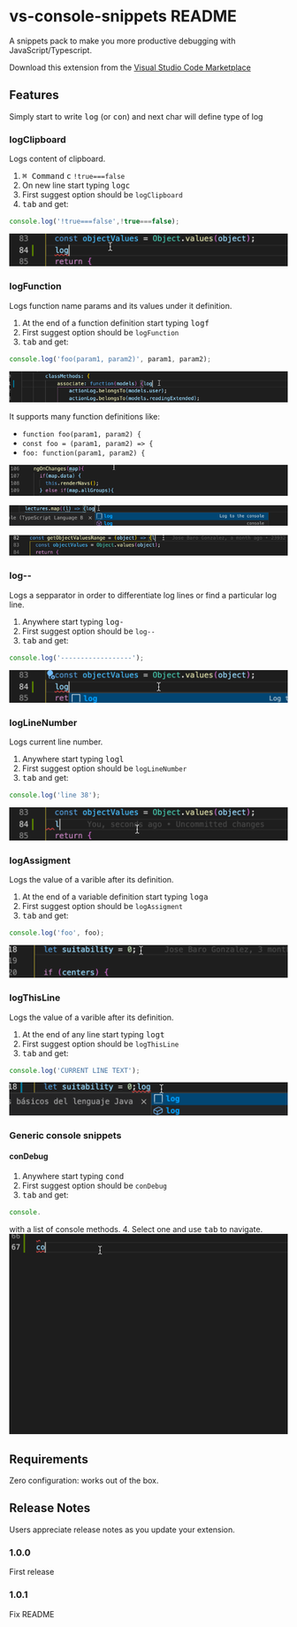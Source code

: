 # vs-console-snippets README

A snippets pack to make you more productive debugging with JavaScript/Typescript.

Download this extension from the [Visual Studio Code Marketplace](https://marketplace.visualstudio.com/items?itemName=jbaro.vs-console-snippets)

## Features

Simply start to write <kbd>log</kbd> (or <kbd>con</kbd>) and next char will define type of log

### logClipboard
Logs content of clipboard.

1. <kbd>⌘ Command</kbd> <kbd>c</kbd> `!true===false`
2. On new line start typing <kbd>logc</kbd>
3. First suggest option should be `logClipboard`
4. <kbd>tab</kbd> and get:
```javascript
console.log('!true===false',!true===false);
```
![logClipboard](https://raw.githubusercontent.com/jbarog/vs-console-snippets/master/assets/logClipboard.gif)

### logFunction
Logs function name params and its values under it definition.

1. At the end of a function definition start typing <kbd>logf</kbd>
2. First suggest option should be `logFunction`
3. <kbd>tab</kbd> and get:
```javascript
console.log('foo(param1, param2)', param1, param2);
```
![logFunction](https://raw.githubusercontent.com/jbarog/vs-console-snippets/master/assets/logFunct.gif)

It supports many function definitions like:
* `function foo(param1, param2) {`
* `const foo = (param1, param2) => {`
* `foo: function(param1, param2) {`

![logFunction 1](https://raw.githubusercontent.com/jbarog/vs-console-snippets/master/assets/logFunct2.gif)

![logFunction 2](https://raw.githubusercontent.com/jbarog/vs-console-snippets/master/assets/logFunct3.gif)

![logFunction 3](https://raw.githubusercontent.com/jbarog/vs-console-snippets/master/assets/logFunct4.gif)

### log--
Logs a sepparator in order to differentiate log lines or find a particular log line.

1. Anywhere start typing <kbd>log-</kbd>
2. First suggest option should be `log--`
3. <kbd>tab</kbd> and get:
```javascript
console.log('------------------');
```
![log--](https://raw.githubusercontent.com/jbarog/vs-console-snippets/master/assets/log--.gif)

### logLineNumber
Logs current line number.

1. Anywhere start typing <kbd>logl</kbd>
2. First suggest option should be `logLineNumber`
3. <kbd>tab</kbd> and get:
```javascript
console.log('line 38');
```
![logLineNumber](https://raw.githubusercontent.com/jbarog/vs-console-snippets/master/assets/logLineNumber.gif)

### logAssigment
Logs the value of a varible after its definition.

1. At the end of a variable definition start typing <kbd>loga</kbd>
2. First suggest option should be `logAssigment`
3. <kbd>tab</kbd> and get:
```javascript
console.log('foo', foo);
```
![logAssigment](https://raw.githubusercontent.com/jbarog/vs-console-snippets/master/assets/logAssigment.gif)

### logThisLine
Logs the value of a varible after its definition.

1. At the end of any line start typing <kbd>logt</kbd>
2. First suggest option should be `logThisLine`
3. <kbd>tab</kbd> and get:
```javascript
console.log('CURRENT LINE TEXT');
```
![logThisLine](https://raw.githubusercontent.com/jbarog/vs-console-snippets/master/assets/logThisLine.gif)

### Generic console snippets

#### conDebug
1. Anywhere start typing <kbd>cond</kbd>
2. First suggest option should be `conDebug`
3. <kbd>tab</kbd> and get:
```javascript
console.
```
with a list of console methods.
4. Select one and use <kbd>tab</kbd> to navigate.
![conDebug](https://raw.githubusercontent.com/jbarog/vs-console-snippets/master/assets/conDebug.gif)

## Requirements

Zero configuration: works out of the box.

## Release Notes

Users appreciate release notes as you update your extension.

### 1.0.0

First release

### 1.0.1

Fix README



